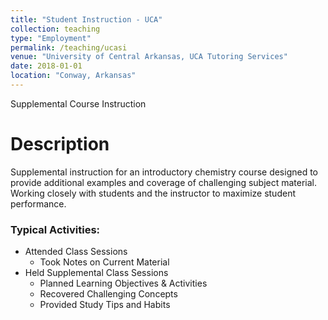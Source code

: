 ```yaml
---
title: "Student Instruction - UCA"
collection: teaching
type: "Employment"
permalink: /teaching/ucasi
venue: "University of Central Arkansas, UCA Tutoring Services"
date: 2018-01-01
location: "Conway, Arkansas"
---
```

Supplemental Course Instruction



Description
======
Supplemental instruction for an introductory chemistry course designed to provide additional examples and coverage of challenging subject material. Working closely with students and the instructor to maximize student performance.
### Typical Activities:
  - Attended Class Sessions
    - Took Notes on Current Material
  - Held Supplemental Class Sessions
    - Planned Learning Objectives & Activities
    - Recovered Challenging Concepts
    - Provided Study Tips and Habits
